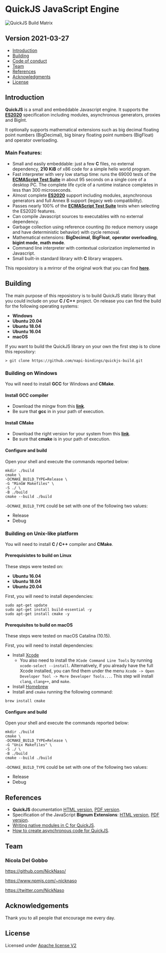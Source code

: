 # QuickJS JavaScript Engine

![QuickJS Build Matrix](https://github.com/napi-bindings/quickjs-build/workflows/QuickJS%20Build%20Matrix/badge.svg?branch=master)

## Version 2021-03-27

- [Introduction](#introduction)
- [Building](#building)
- [Code of conduct](CODE_OF_CONDUCT)
- [Team](#team)
- [References](#references)
- [Acknowledgments](#acknowledgements)
- [License](#license)

## Introduction

**QuickJS** is a small and embeddable Javascript engine. It supports the **[ES2020](https://tc39.github.io/ecma262/)**
 specification including modules, asynchronous generators, proxies and BigInt.

It optionally supports mathematical extensions such as big decimal floating point
numbers (BigDecimal), big binary floating point numbers (BigFloat) and operator 
overloading.

### Main Features:

- Small and easily embeddable: just a few **C** files, no external dependency, 
**210 KiB** of x86 code for a simple hello world program.
- Fast interpreter with very low startup time: runs the 69000 tests of the 
**[ECMAScript Test Suite](https://github.com/tc39/test262)** in about 95 seconds on a
single core of a desktop PC. The complete life cycle of a runtime instance 
completes in less than 300 microseconds.
- Almost complete **[ES2020](https://tc39.github.io/ecma262/)** support including 
modules, asynchronous generators and full Annex B support (legacy web 
compatibility).
- Passes nearly 100% of the 
**[ECMAScript Test Suite](https://github.com/tc39/test262)** tests when selecting the 
ES2020 features.
- Can compile Javascript sources to executables with no external dependency.
- Garbage collection using reference counting (to reduce memory usage and have 
deterministic behavior) with cycle removal.
- Mathematical extensions: **BigDecimal**, **BigFloat**, **operator overloading**, 
**bigint mode**, **math mode**.
- Command line interpreter with contextual colorization implemented in Javascript.
- Small built-in standard library with **C** library wrappers.

This reposistory is a mrirror of the original work that you can find **[here](https://bellard.org/quickjs/)**.

## Building

The main purpose of this reposistory is to build QuickJS static library that you
could include on your **C / C++** project. On release you can find the build for the 
following operating systems:

- **Windows**
- **Ubuntu 20.04**
- **Ubuntu 18.04**
- **Ubuntu 16.04**
- **macOS**

If you want to build the QuickJS library on your own the first step is to clone 
this repository:

`> git clone https://github.com/napi-bindings/quickjs-build.git`

### Building on Windows

You will need to install **GCC** for Windows and **CMake**.

#### Install GCC compiler

- Download the mingw from this **[link](https://sourceforge.net/projects/mingw-w64/)**.
- Be sure that **gcc** in in your path of execution.

#### Install CMake

- Download the right version for your system from this **[link](https://cmake.org/download/)**.
- Be sure that **cmake** is in your path of execution.

#### Configure and build

Open your shell and execute the commands reported below:

```
mkdir ./build
cmake \
-DCMAKE_BUILD_TYPE=Release \
-G "MinGW Makefiles" \
-S ./ \
-B ./build
cmake --build ./build
```

`-DCMAKE_BUILD_TYPE` could be set with one of the following two values:

- Release
- Debug

### Building on Unix-like platform

You will need to install **C / C++** compiler and **CMake**.

#### Prerequisistes to build on Linux

These steps were tested on: 

- **Ubuntu 16.04** 
- **Ubuntu 18.04** 
- **Ubuntu 20.04**

First, you will need to install dependencies:

```
sudo apt-get update
sudo apt-get install build-essential -y
sudo apt-get install cmake -y
```

#### Prerequisites to build on macOS

These steps were tested on macOS Catalina (10.15).

First, you will need to install dependencies:

- Install [Xcode](https://developer.apple.com/xcode/download/)
   - You also need to install the `XCode Command Line Tools` by running 
   `xcode-select --install`. Alternatively, if you already have the full Xcode 
   installed, you can find them under the menu 
   `Xcode -> Open Developer Tool -> More Developer Tools...`. This step will 
   install `clang`, `clang++`, and `make`.
- Install [Homebrew](https://brew.sh/)
- Install and `cmake` running the following command:
```
brew install cmake
```

#### Configure and build

Open your shell and execute the commands reported below:

```
mkdir ./build
cmake \
-DCMAKE_BUILD_TYPE=Release \
-G "Unix Makefiles" \
-S ./ \
-B ./build
cmake --build ./build
```

`-DCMAKE_BUILD_TYPE` could be set with one of the following two values:

- Release
- Debug

## References

- **QuickJS** documentation [HTML version](https://bellard.org/quickjs/quickjs.html), [PDF version](https://bellard.org/quickjs/quickjs.pdf).
- Specification of the JavaScript **Bignum Extensions**: [HTML version](https://bellard.org/quickjs/jsbignum.html), [PDF version](https://bellard.org/quickjs/jsbignum.pdf).
- [Writing native modules in C for QuickJS](https://medium.com/@calbertts/writing-native-modules-in-c-for-quickjs-engine-49043587f2e2).
- [How to create asynchronous code for QuickJS](https://medium.com/@calbertts/how-to-create-asynchronous-apis-for-quickjs-8aca5488bb2e).

## Team

### Nicola Del Gobbo

<https://github.com/NickNaso/>

<https://www.npmjs.com/~nicknaso>

<https://twitter.com/NickNaso>

## Acknowledgements

Thank you to all people that encourage me every day.

## License

Licensed under [Apache license V2](./LICENSE)
